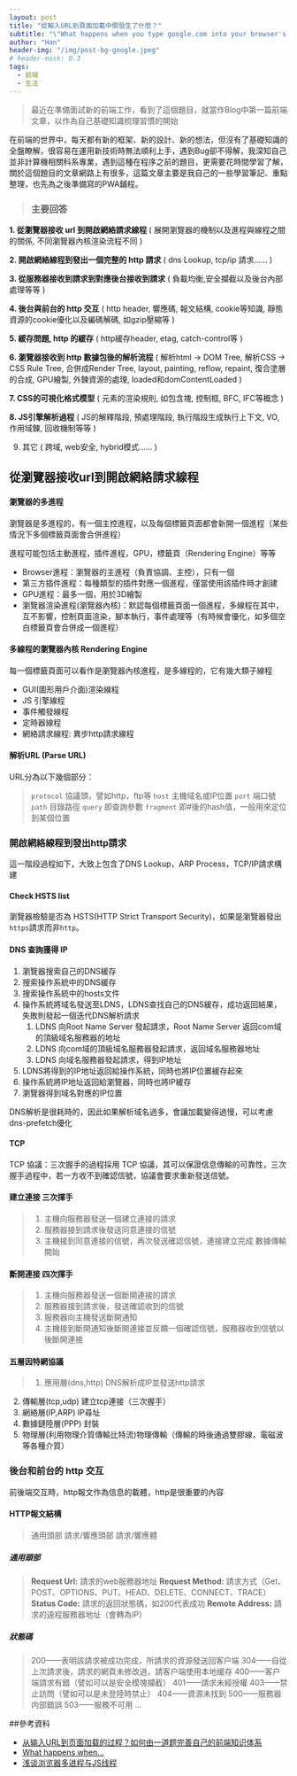 ```yaml
---
layout: post
title: "從輸入URL到頁面加載中間發生了什麼？"
subtitle: "\"What happens when you type google.com into your browser's address box and press enter?\""
author: "Han"
header-img: "/img/post-bg-google.jpeg"
# header-mask: 0.3
tags:
  - 前端
  - 生活
---
```

> 最近在準備面試新的前端工作，看到了這個題目，就當作Blog中第一篇前端文章，以作為自己基礎知識梳理習慣的開始

在前端的世界中，每天都有新的框架、新的設計、新的想法，但沒有了基礎知識的全盤瞭解，很容易在運用新技術時無法順利上手，遇到Bug卻不得解，我深知自己並非計算機相關科系專業，遇到這種在程序之前的題目，更需要花時間學習了解，關於這個題目的文章網路上有很多，這篇文章主要是我自己的一些學習筆記、重點整理，也先為之後準備寫的PWA鋪程。


>### 主要回答
**1. 從瀏覽器接收 url 到開啟網絡請求線程** ( 展開瀏覽器的機制以及進程與線程之間的關係, 不同瀏覽器內核渲染流程不同 )

**2. 開啟網絡線程到發出一個完整的 http 請求** ( dns Lookup, tcp/ip 請求...... )

**3. 從服務器接收到請求到對應後台接收到請求** ( 負載均衡,安全攔截以及後台內部處理等等 )

**4. 後台與前台的 http 交互** ( http header, 響應碼, 報文結構, cookie等知識, 靜態資源的cookie優化以及編碼解碼, 如gzip壓縮等 )

**5. 緩存問題, http 的緩存** ( http緩存header, etag, catch-control等 )

**6. 瀏覽器接收到 http 數據包後的解析流程** ( 解析html -> DOM Tree, 解析CSS -> CSS Rule Tree, 合併成Render Tree, layout, painting, reflow, repaint, 復合塗層的合成, GPU繪製, 外鍊資源的處理, loaded和domContentLoaded )

**7. CSS的可視化格式模型** ( 元素的渲染規則, 如包含塊, 控制框, BFC, IFC等概念 )

**8. JS引擎解析過程** ( JS的解釋階段, 預處理階段, 執行階段生成執行上下文, VO, 作用域鍊, 回收機制等等 )

9. 其它 ( 跨域, web安全, hybrid模式...... )

## 從瀏覽器接收url到開啟網絡請求線程
#### 瀏覽器的多進程
瀏覽器是多進程的，有一個主控進程，以及每個標籤頁面都會新開一個進程（某些情況下多個標籤頁面會合併進程）

進程可能包括主動進程，插件進程，GPU，標籤頁（Rendering Engine）等等

* Browser進程：瀏覽器的主進程（負責協調、主控），只有一個
* 第三方插件進程：每種類型的插件對應一個進程，僅當使用該插件時才創建
* GPU進程：最多一個，用於3D繪製
* 瀏覽器渲染進程(瀏覽器內核)：默認每個標籤頁面一個進程，多線程在其中，互不影響，控制頁面渲染，腳本執行，事件處理等（有時候會優化，如多個空白標籤頁會合併成一個進程）


#### 多線程的瀏覽器內核 Rendering Engine
每一個標籤頁面可以看作是瀏覽器內核進程，是多線程的，它有幾大類子線程

* GUI(圖形用戶介面)渲染線程
* JS 引擎線程
* 事件觸發線程
* 定時器線程
* 網絡請求線程: 異步http請求線程

#### 解析URL (Parse URL)
URL分為以下幾個部分：
>`protocol` 協議頭，譬如http，ftp等
`host` 主機域名或IP位置
`port` 端口號
`path` 目錄路徑
`query` 即查詢參數
`fragment` 即#後的hash值，一般用來定位到某個位置

### 開啟網絡線程到發出http請求
這一階段過程如下，大致上包含了DNS Lookup，ARP Process，TCP/IP請求構建
#### Check HSTS list
瀏覽器檢驗是否為 HSTS(HTTP Strict Transport Security)，如果是瀏覽器發出`https`請求而非`http`。
#### DNS 查詢獲得 IP
1. 瀏覽器搜索自己的DNS緩存
2. 搜索操作系統中的DNS緩存
3. 搜索操作系統中的hosts文件
4. 操作系統將域名發送至LDNS，LDNS查找自己的DNS緩存，成功返回結果，失敗則發起一個迭代DNS解析請求
    1) LDNS 向Root Name Server 發起請求，Root Name Server 返回com域的頂級域名服務器的地址
    2) LDNS 向com域的頂級域名服務器發起請求，返回域名服務器地址
    3) LDNS 向域名服務器發起請求，得到IP地址
5. LDNS將得到的IP地址返回給操作系統，同時也將IP位置緩存起來
6. 操作系統將IP地址返回給瀏覽器，同時也將IP緩存
7. 瀏覽器得到域名對應的IP位置

DNS解析是很耗時的，因此如果解析域名過多，會讓加載變得過慢，可以考慮dns-prefetch優化
#### TCP
TCP 協議：三次握手的過程採用 TCP 協議，其可以保證信息傳輸的可靠性，三次握手過程中，若一方收不到確認信號，協議會要求重新發送信號。
#### 建立連接 三次揮手
>1. 主機向服務器發送一個建立連接的請求
>2. 服務器接到請求後發送同意連接的信號
>3. 主機接到同意連接的信號，再次發送確認信號，連接建立完成
數據傳輸開始

#### 斷開連接 四次揮手
>1. 主機向服務器發送一個斷開連接的請求
>2. 服務器接到請求後，發送確認收到的信號
>3. 服務器向主機發送斷開通知
>4. 主機接到斷開通知後斷開連接並反饋一個確認信號，服務器收到信號以後斷開連接

#### 五層因特網協議
>1. 應用層(dns,http) DNS解析成IP並發送http請求
2. 傳輸層(tcp,udp) 建立tcp連接（三次握手）
3. 網絡層(IP,ARP) IP尋址
4. 數據鏈陸層(PPP) 封裝
5. 物理層(利用物理介質傳輸比特流)物理傳輸（傳輸的時後通過雙膠線，電磁波等各種介質）

### 後台和前台的 http 交互
前後端交互時，http報文作為信息的載體，http是很重要的內容
#### HTTP報文結構
>通用頭部
請求/響應頭部
請求/響應體
##### 通用頭部
>**Request Url:** 請求的web服務器地址
**Request Method:** 請求方式（Get、POST、OPTIONS、PUT、HEAD、DELETE、CONNECT、TRACE）
**Status Code:** 請求的返回狀態碼，如200代表成功
**Remote Address:** 請求的遠程服務器地址（會轉為IP）
##### 狀態碼
>200——表明該請求被成功完成，所請求的資源發送回客户端
304——自從上次請求後，請求的網頁未修改過，請客户端使用本地缓存
400——客户端請求有錯（譬如可以是安全模塊攔截）
401——請求未經授權
403——禁止訪問（譬如可以是未登陸時禁止）
404——資源未找到
500——服務器内部錯誤
503——服務不可用
...






##參考資料

* [从输入URL到页面加载的过程？如何由一道题完善自己的前端知识体系](https://zhuanlan.zhihu.com/p/34453198)
* [What happens when...](https://github.com/alex/what-happens-when)
* [浅谈浏览器多进程与JS线程](https://segmentfault.com/a/1190000013083967)

